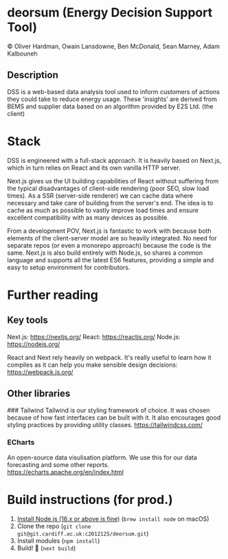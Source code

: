 # deorsum (Energy Decision Support Tool)

© Oliver Hardman, Owain Lansdowne, Ben McDonald, Sean Marney, Adam Kalbouneh

## Description
DSS is a web-based data analysis tool used to inform customers of actions they could take to reduce energy usage. These 'insights' are derived from BEMS and supplier data based on an algorithm provided by E2S Ltd. (the client)

# Stack
DSS is engineered with a full-stack approach. It is heavily based on Next.js, which in turn relies on React and its own vanilla HTTP server.

Next.js gives us the UI building capabilities of React without suffering from the typical disadvantages of client-side rendering (poor SEO, slow load times). As a SSR (server-side renderer) we can cache data where necessary and take care of building from the server's end. The idea is to cache as much as possible to vastly improve load times and ensure excellent compatibility with as many devices as possible.

From a development POV, Next.js is fantastic to work with because both elements of the client-server model are so heavily integrated. No need for separate repos (or even a monorepo approach) because the code is the same. Next.js is also build entirely with Node.js, so shares a common language and supports all the latest ES6 features, providing a simple and easy to setup environment for contributors.

# Further reading

## Key tools

Next.js: https://nextjs.org/
React: https://reactjs.org/
Node.js: https://nodejs.org/

React and Next rely heavily on webpack. It's really useful to learn how it compiles as it can help you make sensible design decisions:
https://webpack.js.org/

## Other libraries

### Tailwind
Tailwind is our styling framework of choice. It was chosen because of how fast interfaces can be built with it. It also encourages good styling practices by providing utility classes.
https://tailwindcss.com/

### ECharts
An open-source data visulisation platform. We use this for our data forecasting and some other reports.
https://echarts.apache.org/en/index.html

# Build instructions (for prod.)
1. [Install Node.js (16.x or above is fine)](https://nodejs.org) (`brew install node` on macOS)
2. Clone the repo (`git clone git@git.cardiff.ac.uk:c2012125/deorsum.git`)
3. Install modules (`npm install`)
4. Build! 🔨 (`next build`)
